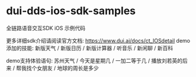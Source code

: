 # dui-dds-ios-sdk-samples

全链路语音交互SDK iOS 示例代码

更多详细sdk介绍请阅读官方文档: https://www.dui.ai/docs/ct_IOSdetail
demo添加的技能: 新版天气  / 新版日历 / 新版计算器 / 听音乐 / 新闲聊 / 新百科

demo支持体验语句: 苏州天气 / 今天是星期几 / 一加二等于几 / 播放刘若英的后来 / 帮我找个女朋友 / 地球的周长是多少
